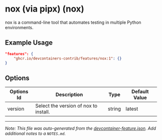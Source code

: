 
# nox (via pipx) (nox)

nox is a command-line tool that automates testing in multiple Python environments.

## Example Usage

```json
"features": {
    "ghcr.io/devcontainers-contrib/features/nox:1": {}
}
```

## Options

| Options Id | Description | Type | Default Value |
|-----|-----|-----|-----|
| version | Select the version of nox to install. | string | latest |



---

_Note: This file was auto-generated from the [devcontainer-feature.json](https://github.com/devcontainers-contrib/features/blob/main/src/nox/devcontainer-feature.json).  Add additional notes to a `NOTES.md`._
